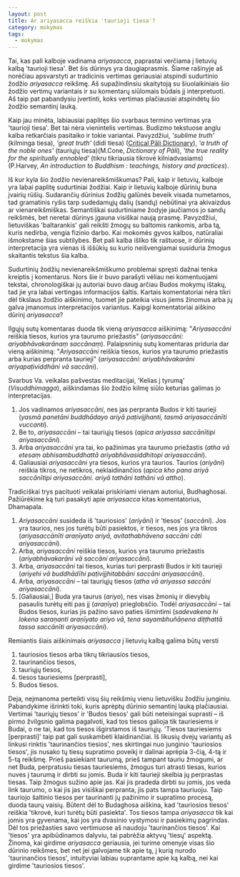 ```yaml
---
layout: post
title: Ar ariyasacca reiškia 'taurioji tiesa'?
category: mokymas
tags:
  - mokymas
---
```


Tai, kas pali kalboje vadinama _ariyasacca_, paprastai verčiama į lietuvių kalbą 'taurioji tiesa'. Bet šis dūrinys yra daugiaprasmis. Šiame rašinyje aš norėčiau apsvarstyti ar tradicinis vertimas geriausiai atspindi sudurtinio žodžio _ariyasacca_ reikšmę. Aš supažindinsiu skaitytoją su šiuolaikiniais šio žodžio vertimų variantais ir su komentarų siūlomais būdais jį interpretuoti. Aš taip pat pabandysiu įvertinti, koks vertimas plačiausiai atspindėtų šio žodžio semantinį lauką. 

Kaip jau minėta, labiausiai paplitęs šio svarbaus termino vertimas yra 'taurioji tiesa'. Bet tai nėra vienintelis vertimas. Budizmo tekstuose anglu kalba retkarčiais pasitaiko ir tokie variantai. Pavyzdžiui, _'sublime truth'_ (kilminga tiesa), _'great truth'_ (didi tiesa) (<a href="https://cpd.uni-koeln.de/search?article_id=9331">Critical Pāli Dictionary</a>), _'a truth of the noble ones'_ (tauriųjų tiesa)(M.Cone, _Dictionary of Pāli_), _'the true reality for the spiritually ennobled'_ (tikru tikriausia tikrovė kilniadvasiams) (P.Harvey, _An introduction to Buddhism : teachings, history and practices_).

Iš kur kyla šio žodžio nevienareikšmiškumas? Pali, kaip ir lietuvių, kalboje yra labai paplitę sudurtiniai žodžiai. Kaip ir lietuvių kalboje dūrinių buna įvairių rūšių. Sudarančių dūrinius žodžių galūnės beveik visada numetamos, tad gramatinis ryšis tarp sudedamųjų dalių (sandų) nebūtinai yra akivaizdus ar vienareikšmiškas. Semantiškai sudurtiniame žodyje jaučiamos jo sandų reikšmės, bet neretai dūrinys įgauna visiškai naują prasmę. Pavyzdžiui, lietuviškas 'baltarankis' gali reikšti žmogų su baltomis rankomis, arba tą, kuris nedirba, vengia fizinio darbo. Kai mokomės gyvos kalbos, natūraliai išmokstame šias subtilybes. Bet pali kalba išliko tik raštuose, ir dūrinių interpretacija yra vienas iš iššūkių su kurio neišvengiamai susiduria žmogus skaitantis tekstus šia kalba.

<!--break-->

Sudurtinių žodžių nevienareikšmiškumo problemai spręsti dažnai tenka kreiptis į komentarus. Nors šie ir buvo parašyti vėliau nei komentuojami tekstai, chronologiškai jų autoriai buvo daug arčiau Budos mokymų ištakų, tad jie yra labai vertingas informacijos šaltis. Kartais komentatoriai nėra tikri dėl tikslaus žodžio aiškinimo, tuomet jie pateikia visus jiems žinomus arba jų galva įmanomus interpretacijos variantus. Kaipgi komentatoriai aiškino dūrinį _ariyasacca_?

Ilgųjų sutų komentaras duoda tik vieną _ariyasacca_ aiškinimą: "_Ariyasaccāni_ reiškia tiesos, kurios yra taurumo priežastis" (_ariyasaccāni: ariyabhāvakarānaṃ saccānaṃ_). Palaipsninių sutų komentaras priduria dar vieną aiškinimą: "_Ariyasaccāni_ reiškia tiesos, kurios yra taurumo priežastis arba kurias perpranta taurieji" (_ariyasaccāni: ariyabhāvakarāni ariyapaṭividdhāni vā saccāni_).

Svarbus Va. veikalas pašvestas meditacijai, 'Kelias į tyrumą' (_Visuddhimagga_), aiškindamas šio žodžio kilmę siūlo keturias galimas jo interpretacijas.
1. Jos vadinamos _ariyasaccāni_, nes jas perpranta Budos ir kiti taurieji (_yasmā panetāni buddhādayo ariyā paṭivijjhanti, tasmā ariyasaccānīti vuccanti_).
2. Be to, _ariyasaccāni_ – tai tauriųjų tiesos (_apica ariyassa saccānītipi ariyasaccāni_).
3. Arba _ariyasaccāni_ yra tai, ko pažinimas yra taurumo priežastis (_atha vā etesaṃ abhisambuddhattā ariyabhāvasiddhitopi ariyasaccāni_).
4. Galiausiai _ariyasaccāni_ yra tiesos, kurios yra taurios. Taurios (_ariyāni_) reiškia tikros, ne netikros, neklaidinančios (_apica kho pana ariyā saccānītipi ariyasaccāni. ariyā tathāni tathāni vā attho_). 

Tradiciškai trys pacituoti veikalai priskiriami vienam autoriui, Budhaghosai. Pažiūrėkime ką turi pasakyti apie _ariyasacca_ kitas komentatorius, Dhamapala. 
1. _Ariyasaccāni_ susideda iš 'tauriosios' (_ariyāni_) ir 'tiesos' (_saccāni_). Jos yra taurios, nes jos turėtų būti pasiektos, ir tiesos, nes jos yra tikros (_ariyasaccānīti araṇīyato ariyā, avitathabhāvena saccāni cāti ariyasaccāni_). 
2. Arba, _ariyasaccāni_ reiškia tiesos, kurios yra taurumo priežastis (_ariyabhāvakarāni vā saccāni ariyasaccāni_). 
3. Arba, _ariyasaccāni_ tai tiesos, kurias turi perprasti Budos ir kiti taurieji (_ariyehi vā buddhādīhi paṭivijjhitabbāni saccāni ariyasaccāni_). 
4. Arba, _ariyasaccāni_ – tai tauriųjų tiesos (_atha vā ariyassa saccāni ariyasaccāni_). 
5. [Galiausiai,] Buda yra taurus (_ariyo_), nes visas žmonių ir dievybių pasaulis turėtų eiti pas jį (_araṇīya_) prieglobsčio. Todėl _ariyasaccāni_ – tai Budos tiesos, kurias jis pažino savo paties išmintimi (_sadevakena hi lokena saraṇanti araṇīyato ariyo vā, tena sayambhuñāṇena diṭṭhattā tassa saccānīti ariyasaccāni_).

Remiantis šiais aiškinimais _ariyasacca_ į lietuvių kalbą galima būtų versti
1. tauriosios tiesos arba tikrų tikriausios tiesos,
2. taurinančios tiesos,
3. tauriųjų tiesos,
4. tiesos tauriesiems [perprasti],
5. Budos tiesos.

Deja, neįmanoma perteikti visų šių reikšmių vienu lietuvišku žodžiu junginiu. Pabandykime išrinkti toki, kuris aprėptų dūrinio semantinį lauką plačiausiai. Vertimai 'tauriųjų tiesos' ir 'Budos tiesos' gali būti neteisingai suprasti – iš pirmo žvilgsnio galima pagalvoti, kad tos tiesos galioja tik tauriesiems ir Budai, o ne tai, kad tos tiesos išgirstamos iš tauriųjų. 'Tiesos tauriesiems [perprasti]' taip pat gali suskambėti klaidinančiai. Iš likusių dvejų variantų aš linkusi rinktis 'taurinančios tiesios', nes skirtingai nuo junginio 'tauriosios tiesos', jis nusako tų tiesų supratimo poveikį ir dalinai aprėpia 3-čią, 4-tą ir 5-tą reikšmę. Prieš pasiekiant taurumą, prieš tampant tauriu žmogumi, ar net Buda, perpratusiu tiesas tauriesiems, žmogus turi atrasti tiesas, kurios nuves į taurumą ir dirbti su jomis. Buda ir kiti taurieji skelbia jų perprastas tiesas. Taip žmogus sužino apie jas. Kai jis pradeda dirbti su jomis, jos veda link taurumo, o kai jis jas visiškai perpranta, jis pats tampa tauriuoju. Taip tauriojo šaltinio tiesos per taurinanti jų pažinimo ir supratimo procesą, duoda taurų vaisių. Būtent dėl to Budaghosa aiškina, kad 'tauriosios tiesos' reiškia 'tikrovė, kuri turėtų būti pasiekta'. Tos tiesos tampa _ariyasacca_ tik kai jomis yra gyvenama, kai jos yra dvasinio vystymosi ir pasiekimų pagrindas. Dėl tos priežasties savo vertimuose aš naudoju 'taurinančios tiesos'. Kai 'tiesos' yra apibūdinamos dalyviu, tai pabrėžia aktyvų 'tiesų' aspektą. Žinoma, kai girdime _ariyasacca_ geriausia, jei turime omenyje visas šio dūrinio reikšmes, bet net jei galvojame tik apie tą, į kurią nurodo 'taurinančios tiesos', intuityviai labiau suprantame apie ką kalbą, nei kai girdime 'tauriosios tiesos'.  
